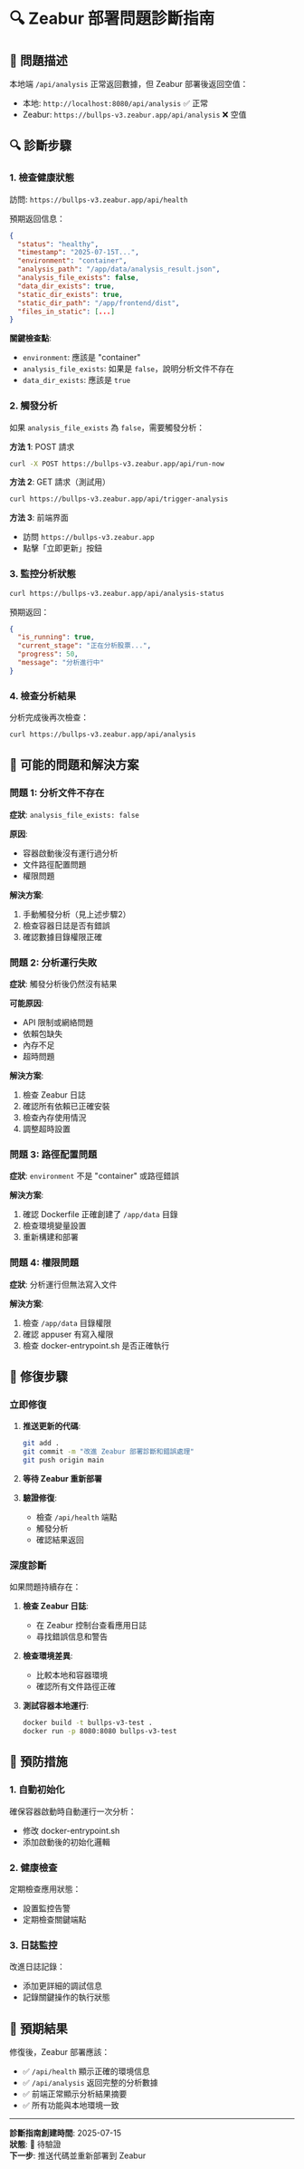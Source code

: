 # 🔍 Zeabur 部署問題診斷指南

## 🐛 問題描述

本地端 `/api/analysis` 正常返回數據，但 Zeabur 部署後返回空值：
- 本地: `http://localhost:8080/api/analysis` ✅ 正常
- Zeabur: `https://bullps-v3.zeabur.app/api/analysis` ❌ 空值

## 🔍 診斷步驟

### 1. **檢查健康狀態**
訪問: `https://bullps-v3.zeabur.app/api/health`

預期返回信息：
```json
{
  "status": "healthy",
  "timestamp": "2025-07-15T...",
  "environment": "container",
  "analysis_path": "/app/data/analysis_result.json",
  "analysis_file_exists": false,
  "data_dir_exists": true,
  "static_dir_exists": true,
  "static_dir_path": "/app/frontend/dist",
  "files_in_static": [...]
}
```

**關鍵檢查點**:
- `environment`: 應該是 "container"
- `analysis_file_exists`: 如果是 `false`，說明分析文件不存在
- `data_dir_exists`: 應該是 `true`

### 2. **觸發分析**
如果 `analysis_file_exists` 為 `false`，需要觸發分析：

**方法 1**: POST 請求
```bash
curl -X POST https://bullps-v3.zeabur.app/api/run-now
```

**方法 2**: GET 請求（測試用）
```bash
curl https://bullps-v3.zeabur.app/api/trigger-analysis
```

**方法 3**: 前端界面
- 訪問 `https://bullps-v3.zeabur.app`
- 點擊「立即更新」按鈕

### 3. **監控分析狀態**
```bash
curl https://bullps-v3.zeabur.app/api/analysis-status
```

預期返回：
```json
{
  "is_running": true,
  "current_stage": "正在分析股票...",
  "progress": 50,
  "message": "分析進行中"
}
```

### 4. **檢查分析結果**
分析完成後再次檢查：
```bash
curl https://bullps-v3.zeabur.app/api/analysis
```

## 🔧 可能的問題和解決方案

### 問題 1: 分析文件不存在
**症狀**: `analysis_file_exists: false`

**原因**: 
- 容器啟動後沒有運行過分析
- 文件路徑配置問題
- 權限問題

**解決方案**:
1. 手動觸發分析（見上述步驟2）
2. 檢查容器日誌是否有錯誤
3. 確認數據目錄權限正確

### 問題 2: 分析運行失敗
**症狀**: 觸發分析後仍然沒有結果

**可能原因**:
- API 限制或網絡問題
- 依賴包缺失
- 內存不足
- 超時問題

**解決方案**:
1. 檢查 Zeabur 日誌
2. 確認所有依賴已正確安裝
3. 檢查內存使用情況
4. 調整超時設置

### 問題 3: 路徑配置問題
**症狀**: `environment` 不是 "container" 或路徑錯誤

**解決方案**:
1. 確認 Dockerfile 正確創建了 `/app/data` 目錄
2. 檢查環境變量設置
3. 重新構建和部署

### 問題 4: 權限問題
**症狀**: 分析運行但無法寫入文件

**解決方案**:
1. 檢查 `/app/data` 目錄權限
2. 確認 appuser 有寫入權限
3. 檢查 docker-entrypoint.sh 是否正確執行

## 🚀 修復步驟

### 立即修復
1. **推送更新的代碼**:
   ```bash
   git add .
   git commit -m "改進 Zeabur 部署診斷和錯誤處理"
   git push origin main
   ```

2. **等待 Zeabur 重新部署**

3. **驗證修復**:
   - 檢查 `/api/health` 端點
   - 觸發分析
   - 確認結果返回

### 深度診斷
如果問題持續存在：

1. **檢查 Zeabur 日誌**:
   - 在 Zeabur 控制台查看應用日誌
   - 尋找錯誤信息和警告

2. **檢查環境差異**:
   - 比較本地和容器環境
   - 確認所有文件路徑正確

3. **測試容器本地運行**:
   ```bash
   docker build -t bullps-v3-test .
   docker run -p 8080:8080 bullps-v3-test
   ```

## 📝 預防措施

### 1. **自動初始化**
確保容器啟動時自動運行一次分析：
- 修改 docker-entrypoint.sh
- 添加啟動後的初始化邏輯

### 2. **健康檢查**
定期檢查應用狀態：
- 設置監控告警
- 定期檢查關鍵端點

### 3. **日誌監控**
改進日誌記錄：
- 添加更詳細的調試信息
- 記錄關鍵操作的執行狀態

## 🎯 預期結果

修復後，Zeabur 部署應該：
- ✅ `/api/health` 顯示正確的環境信息
- ✅ `/api/analysis` 返回完整的分析數據
- ✅ 前端正常顯示分析結果摘要
- ✅ 所有功能與本地環境一致

---

**診斷指南創建時間**: 2025-07-15  
**狀態**: 🔄 待驗證  
**下一步**: 推送代碼並重新部署到 Zeabur
